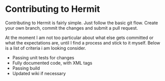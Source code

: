 Contributing to Hermit
======================

Contributing to Hermit is fairly simple. Just follow the basic git flow. Create
your own branch, commit the changes and submit a pull request.

At the moment I am not too particular about what else gets committed or what the
expectations are, until I find a process and stick to it myself. Below is a list
of criteria i am looking consider.

- Passing unit tests for changes
- Fully documented code, with XML tags
- Passing build
- Updated wiki if necessary
